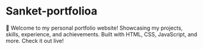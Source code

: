 # Sanket-portfolioa
🚀 Welcome to my personal portfolio website! Showcasing my projects, skills, experience, and achievements. Built with HTML, CSS, JavaScript, and more. Check it out live!
